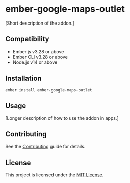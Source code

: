 # ember-google-maps-outlet

[Short description of the addon.]


## Compatibility

* Ember.js v3.28 or above
* Ember CLI v3.28 or above
* Node.js v14 or above


## Installation

```
ember install ember-google-maps-outlet
```


## Usage

[Longer description of how to use the addon in apps.]


## Contributing

See the [Contributing](CONTRIBUTING.md) guide for details.


## License

This project is licensed under the [MIT License](LICENSE.md).
